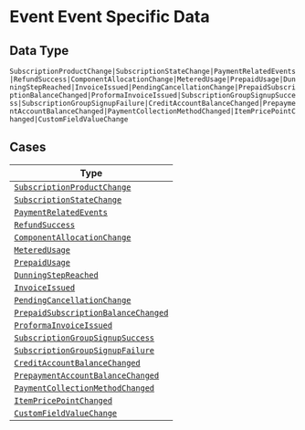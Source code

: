 
# Event Event Specific Data

## Data Type

`SubscriptionProductChange|SubscriptionStateChange|PaymentRelatedEvents|RefundSuccess|ComponentAllocationChange|MeteredUsage|PrepaidUsage|DunningStepReached|InvoiceIssued|PendingCancellationChange|PrepaidSubscriptionBalanceChanged|ProformaInvoiceIssued|SubscriptionGroupSignupSuccess|SubscriptionGroupSignupFailure|CreditAccountBalanceChanged|PrepaymentAccountBalanceChanged|PaymentCollectionMethodChanged|ItemPricePointChanged|CustomFieldValueChange`

## Cases

| Type |
|  --- |
| [`SubscriptionProductChange`](../../../doc/models/subscription-product-change.md) |
| [`SubscriptionStateChange`](../../../doc/models/subscription-state-change.md) |
| [`PaymentRelatedEvents`](../../../doc/models/payment-related-events.md) |
| [`RefundSuccess`](../../../doc/models/refund-success.md) |
| [`ComponentAllocationChange`](../../../doc/models/component-allocation-change.md) |
| [`MeteredUsage`](../../../doc/models/metered-usage.md) |
| [`PrepaidUsage`](../../../doc/models/prepaid-usage.md) |
| [`DunningStepReached`](../../../doc/models/dunning-step-reached.md) |
| [`InvoiceIssued`](../../../doc/models/invoice-issued.md) |
| [`PendingCancellationChange`](../../../doc/models/pending-cancellation-change.md) |
| [`PrepaidSubscriptionBalanceChanged`](../../../doc/models/prepaid-subscription-balance-changed.md) |
| [`ProformaInvoiceIssued`](../../../doc/models/proforma-invoice-issued.md) |
| [`SubscriptionGroupSignupSuccess`](../../../doc/models/subscription-group-signup-success.md) |
| [`SubscriptionGroupSignupFailure`](../../../doc/models/subscription-group-signup-failure.md) |
| [`CreditAccountBalanceChanged`](../../../doc/models/credit-account-balance-changed.md) |
| [`PrepaymentAccountBalanceChanged`](../../../doc/models/prepayment-account-balance-changed.md) |
| [`PaymentCollectionMethodChanged`](../../../doc/models/payment-collection-method-changed.md) |
| [`ItemPricePointChanged`](../../../doc/models/item-price-point-changed.md) |
| [`CustomFieldValueChange`](../../../doc/models/custom-field-value-change.md) |

